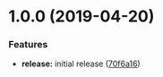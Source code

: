 # 1.0.0 (2019-04-20)


### Features

* **release:** initial release ([70f6a16](https://github.com/nodewell/optionry/commit/70f6a16))
